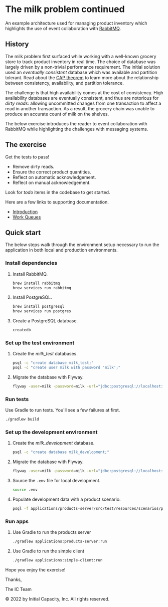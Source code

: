 # The milk problem continued

An example architecture used for managing product inventory which
highlights the use of event collaboration with [RabbitMQ](https://www.rabbitmq.com/).

## History

The milk problem first surfaced while working with a well-known grocery
store to track product inventory in real time.
The choice of database was largely driven by a non-trivial performance
requirement.
The initial solution used an _eventually consistent_ database which was
available and partition tolerant.
Read about the [CAP theorem](https://en.wikipedia.org/wiki/CAP_theorem)
to learn more about the relationship between consistency, availability,
and partition tolerance.

The challenge is that high availability comes at the cost of
consistency.
High availability databases are eventually consistent, and thus are
notorious for _dirty reads_: allowing uncommitted changes from
one transaction to affect a read in another transaction.
As a result, the grocery chain was unable to produce an accurate count
of milk on the shelves.

The below exercise introduces the reader to event collaboration with
RabbitMQ while highlighting the challenges with messaging systems.

## The exercise

Get the tests to pass!

- Remove dirty reads.
- Ensure the correct product quantities.
- Reflect on automatic acknowledgement.
- Reflect on manual acknowledgement.

Look for *todo* items in the codebase to get started.

Here are a few links to supporting documentation.
- [Introduction](https://www.rabbitmq.com/tutorials/tutorial-one-java.html)
- [Work Queues](https://www.rabbitmq.com/tutorials/tutorial-two-java.html)

## Quick start

The below steps walk through the environment setup necessary to run the
application in both local and production environments.

### Install dependencies

1.  Install RabbitMQ.

    ```bash
    brew install rabbitmq
    brew services run rabbitmq
    ```

1.  Install PostgreSQL.

    ```bash
    brew install postgresql
    brew services run postgres
    ```

1.  Create a PostgreSQL database.

    ```bash
    createdb
    ```

### Set up the test environment

1.  Create the _milk_test_ databases.

    ```bash
    psql -c "create database milk_test;"
    psql -c "create user milk with password 'milk';"
    ```

1.  Migrate the database with Flyway.

    ```bash
    flyway -user=milk -password=milk -url="jdbc:postgresql://localhost:5432/milk_test" -locations=filesystem:databases/milk clean migrate
    ```

### Run tests

Use Gradle to run tests. You'll see a few failures at first.

```bash
./gradlew build
```

### Set up the development environment

1.  Create the _milk_development_ database.

    ```bash
    psql -c "create database milk_development;"
    ```

1.  Migrate the database with Flyway.

    ```bash
    flyway -user=milk -password=milk -url="jdbc:postgresql://localhost:5432/milk_development" -locations=filesystem:databases/milk clean migrate
    ```

1. Source the `.env` file for local development.

   ```bash
   source .env
   ```

1.  Populate development data with a product scenario.

    ```bash
    psql -f applications/products-server/src/test/resources/scenarios/products.sql milk_development
    ```

### Run apps

1.  Use Gradle to run the products server

    ```bash
    ./gradlew applications:products-server:run
    ```

1.  Use Gradle to run the simple client

    ```bash
    ./gradlew applications:simple-client:run
    ```

Hope you enjoy the exercise!

Thanks,

The IC Team

© 2022 by Initial Capacity, Inc. All rights reserved.
